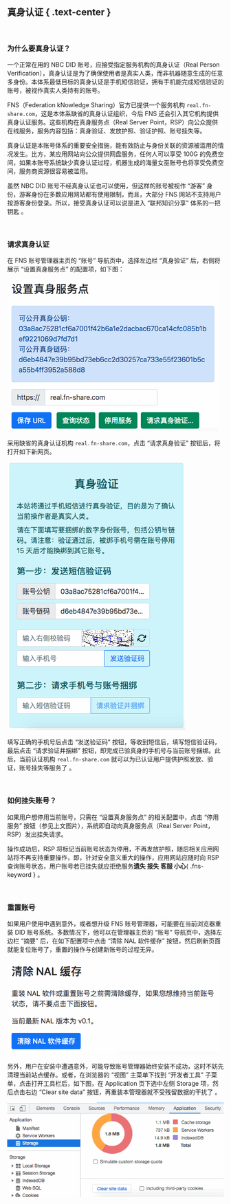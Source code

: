 真身认证 { .text-center }
------------

&nbsp;

### 为什么要真身认证？

一个正常在用的 NBC DID 账号，应接受指定服务机构的真身认证（Real Person Verification），真身认证是为了确保使用者是真实人类，而非机器随意生成的任意多身份。本体系最低目标的真身认证是手机短信验证，拥有手机能完成短信验证的账号，被视作真实人类持有的账号。

FNS（Federation kNowledge Sharing）官方已提供一个服务机构 `real.fn-share.com`，这是本体系缺省的真身认证组织，今后 FNS 还会引入其它机构提供真身认证服务。这些机构在真身服务点（Real Server Point，RSP）向公众提供在线服务，服务内容包括：真身验证、发放护照、验证护照、账号挂失等。

真身认证是本账号体系的重要安全措施，能有效防止与身份关联的资源被滥用的情况发生。比方，某应用网站向公众提供网盘服务，任何人可以享受 100G 的免费空间，如果本账号系统缺少真身认证过程，机器生成的海量女巫账号也将享受免费空间，服务商资源很容易被滥用。

虽然 NBC DID 账号不经真身认证也可以使用，但这样的账号被视作 “游客” 身份，游客身份在多数应用网站都有使用限制，而且，大部分 FNS 网站不支持用户按游客身份登录。所以，接受真身认证可以说是进入 “联邦知识分享” 体系的一把钥匙 。

&nbsp;

### 请求真身认证

在 FNS 账号管理器主页的 “账号” 导航页中，选择左边栏 “真身验证” 后，右侧将展示 “设置真身服务点” 的配置项，如下图：

![真身服务点](res/set_rsp.gif)

采用缺省的真身认证机构 `real.fn-share.com`，点击 “请求真身验证” 按钮后，将打开如下新网页。

![真身验证](res/real_verify.gif)

填写正确的手机号后点击 “发送验证码” 按钮，等收到短信后，填写短信验证码，最后点击 “请求验证并捆绑” 按钮，即完成已验真身的手机号与当前账号捆绑。此后，当前认证机构 `real.fn-share.com` 就可以为已认证用户提供护照发放、验证，账号挂失等服务了 。

&nbsp;

### 如何挂失账号？

如果用户想停用当前账号，只需在 “设置真身服务点” 的相关配置中，点击 “停用服务” 按钮（参见上文图片），系统即自动向真身服务点（Real Server Point，RSP）发出挂失请求。

操作成功后，RSP 将标记当前账号状态为停用，不再发放护照，随后相关应用网站将不再支持重要操作，即，针对安全意义重大的操作，应用网站应随时向 RSP 查询账号状态，用户账号若已挂失就应拒绝服务**遗失 报失 客服 小心**{ .fns-keyword } 。

&nbsp;

### 重置账号

如果用户使用中遇到意外，或者想升级 FNS 账号管理器，可能要在当前浏览器重装 DID 账号系统。多数情况下，他可以在管理器主页的 “账号” 导航页中，选择左边栏 “摘要” 后，在如下配置项中点击 “清除 NAL 软件缓存” 按钮，然后刷新页面就能复位账号了，重置的操作与创建新账号的过程无异。

![清除缓存](res/clear_cache.gif)

另外，用户在安装中遭遇意外，可能导致账号管理器始终安装不成功，这时不妨先清理当前站点缓存。或者，在浏览器的 “视图” 主菜单下找到 “开发者工具” 子菜单，点击打开工具栏后，如下图，在 Application 页下选中左侧 Storage 项，然后点击右边 “Clear site data” 按钮，再重装本管理器就不受残留数据的干扰了 。

![清除站点数据](res/clear_site.gif)
